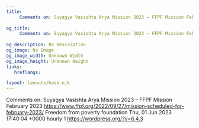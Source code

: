 ```yaml
---
title: 
     Comments on: Suyagya Vasishta Arya Mission 2023 – FFPF Mission February 2023
    
og_title: 
     Comments on: Suyagya Vasishta Arya Mission 2023 – FFPF Mission February 2023
    
og_description: No Description
og_image: No Image
og_image_width: Unknown Width
og_image_height: Unknown Height
links:
   hreflangs:

layout: layouts/base.njk
---
```

Comments on: Suyagya Vasishta Arya Mission 2023 – FFPF Mission February 2023
https://www.ffpf.org/2022/09/27/mission-scheduled-for-february-2023/  Freedom
from poverty foundation  Thu, 01 Jun 2023 17:40:04 +0000  hourly  1
https://wordpress.org/?v=6.4.3

